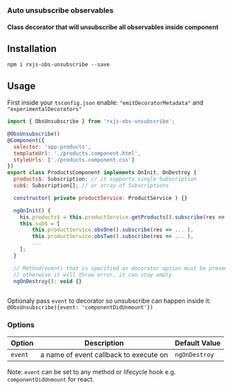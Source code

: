 ### Auto unsubscribe observables

#### Class decorator that will unsubscribe all observables inside component

## Installation

`npm i rxjs-obs-unsubscribe --save`

## Usage

First inside your `tsconfig.json` enable: `"emitDecoratorMetadata"` and `"experimentalDecorators"`

```js
import { ObsUnsubscribe } from 'rxjs-obs-unsubscribe';

@ObsUnsubscribe()
@Component({
  selector: 'app-products',
  templateUrl: './products.component.html',
  styleUrls: ['./products.component.css']
})
export class ProductsComponent implements OnInit, OnDestroy {
  products$: Subscription; // it supports single Subscription
  sub$: Subscription[]; // or array of Subscriptions

  constructor( private productService: ProductService ) {}

  ngOnInit() {
    his.products$ = this.productService.getProducts().subscribe(res => // do something );
    this.sub$ = [
        this.productService.obsOne().subscribe(res => ... ),
        this.productService.obsTwo().subscribe(res => ... ),
        ...
    ];
  }

  // Method(event) that is specified as decorator option must be present
  // otherwise it will throw error, it can stay empty
  ngOnDestroy(): void {}
  
```

Optionaly pass `event` to decorator so unsubscribe can happen inside it:
`@ObsUnsubscribe({event: 'componentDidUnmount'})`

### Options

| Option      | Description                                            | Default Value |
| ----------- | ------------------------------------------------------ | ------------- |
| `event`     | a name of event callback to execute on                 | `ngOnDestroy` |

Note: `event` can be set to any method or lifecycle hook e.g. `componentDidUnmount` for react.
